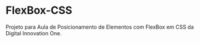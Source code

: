# FlexBox-CSS



Projeto para Aula de Posicionamento de Elementos com FlexBox em CSS da Digital Innovation One.
